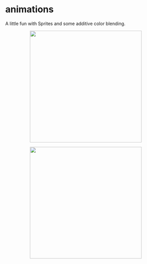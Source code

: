 # animations

A little fun with Sprites and some additive color blending.

<p align="center">
   <img src="https://user-images.githubusercontent.com/15159970/33357785-77c09186-d492-11e7-9940-1981923edfcd.gif"
width='350'/>
</p>
<p align="center">
   <img src="https://user-images.githubusercontent.com/15159970/33396540-d0c59234-d516-11e7-98a0-277b99485c8b.gif"
width='350'/>
   </p>
